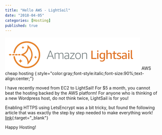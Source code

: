 ```yaml
---
title: "Hello AWS - LightSail"
date: "2018-04-05"
categories: [Hosting]
published: true
---
```

![](../images/LightSail.png)
AWS cheap hosting
{:style="color:gray;font-style:italic;font-size:90%;text-align:center;"}

I have recently moved from EC2 to LightSail! For $5 a month, you cannot beat the hosting backed by the AWS platform! For anyone who is thinking of a new Wordpress host, do not think twice, LightSail is for you!

Enabling HTTPS using LetsEncrypt was a bit tricky, but found the following article that was exactly the step by step needed to make everything work! 
[link](https://metablogue.com/enable-lets-encrypt-ssl-aws-lightsail/){:target="_blank"}

Happy Hosting!
